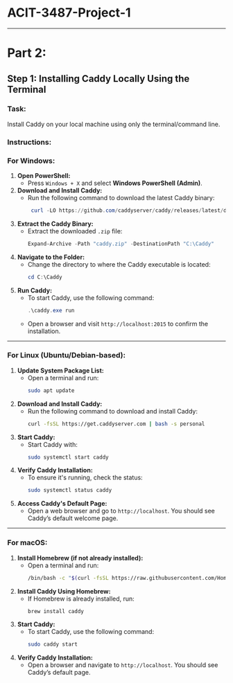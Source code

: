# ACIT-3487-Project-1
---

# Part 2: 
## Step 1: Installing Caddy Locally Using the Terminal

### Task:
Install Caddy on your local machine using only the terminal/command line.

### Instructions:
### For Windows:
1. **Open PowerShell:**
   - Press `Windows + X` and select **Windows PowerShell (Admin)**.
2. **Download and Install Caddy:**
   - Run the following command to download the latest Caddy binary:
     ```powershell
      curl -LO https://github.com/caddyserver/caddy/releases/latest/download/caddy_windows_amd64.zip
     ```
3. **Extract the Caddy Binary:**
   - Extract the downloaded `.zip` file:
     ```powershell
     Expand-Archive -Path "caddy.zip" -DestinationPath "C:\Caddy"
     ```
4. **Navigate to the Folder:**
   - Change the directory to where the Caddy executable is located:
     ```powershell
     cd C:\Caddy
     ```
5. **Run Caddy:**
   - To start Caddy, use the following command:
     ```powershell
     .\caddy.exe run
     ```
   - Open a browser and visit `http://localhost:2015` to confirm the installation.

---
### For Linux (Ubuntu/Debian-based):
1. **Update System Package List:**
   - Open a terminal and run:
     ```bash
     sudo apt update
     ```
2. **Download and Install Caddy:**
   - Run the following command to download and install Caddy:
      ```bash
     curl -fsSL https://get.caddyserver.com | bash -s personal
      ```
3. **Start Caddy:**
   - Start Caddy with:
     ```bash
     sudo systemctl start caddy
     ```
4. **Verify Caddy Installation:**
   - To ensure it's running, check the status:
     ```bash
     sudo systemctl status caddy
     ```
5. **Access Caddy's Default Page:**
   - Open a web browser and go to `http://localhost`. You should see Caddy’s default welcome page.
---
### For macOS:
1. **Install Homebrew (if not already installed):**
   - Open a terminal and run:
     ```bash
     /bin/bash -c "$(curl -fsSL https://raw.githubusercontent.com/Homebrew/install/HEAD/install.sh)"
     ```
2. **Install Caddy Using Homebrew:**
   - If Homebrew is already installed, run:
     ```bash
     brew install caddy
     ```
3. **Start Caddy:**
   - To start Caddy, use the following command:
     ```bash
     sudo caddy start
     ```
4. **Verify Caddy Installation:**
   - Open a browser and navigate to `http://localhost`. You should see Caddy’s default page.

